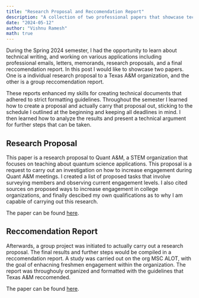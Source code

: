 ```yaml
---
title: "Research Proposal and Reccomendation Report"
description: "A collection of two professional papers that showcase technical writing skills"
date: "2024-05-12"
author: "Vishnu Ramesh"
math: true
---
```


During the Spring 2024 semester, I had the opportunity to learn about technical writing, and working on various applications including professional emails, letters, memorands, research proposals, and a final reccomendation report. In this post I would like to showcase two papers. One is a individual research proposal to a Texas A&M organization, and the other is a group reccomendation report.

These reports enhanced my skills for creating technical documents that adhered to strict formatting guidelines. Throughout the semester I learned how to create a proposal and actually carry that proposal out, sticking to the schedule I outlined at the beginning and keeping all deadlines in mind. I then learned how to analyze the results and present a technical argument for further steps that can be taken.

## Research Proposal

This paper is a research proposal to Quant A&M, a STEM organization that focuses on teaching about quantum science applications. This proposal is a request to carry out an investigation on how to increase engagement during Quant A&M meetings. I created a list of proposed tasks that involve surveying members and observing current engagement levels. I also cited sources on proposed ways to increase engagement in college organizations, and finally descibed my own qualifications as to why I am capable of carrying out this research.

The paper can be found [here](https://drive.google.com/file/d/19ez8OBouW7gzJdIz73FEZxhZn5wVtcVa/view?usp=sharing).

## Reccomendation Report

Afterwards, a group project was initiated to actually carry out a research proposal. The final results and further steps would be compiled in a reccomendation report. A study was carried out on the org MSC ALOT, with the goal of enhacning freshmen engagement within the organization. The report was throughouly organized and formatted with the guidelines that Texas A&M reccomended. 

The paper can be found [here](https://drive.google.com/file/d/1NBcQc55tw5GH1G3Ty2mLasf9hKgJ1eZb/view?usp=sharing).

